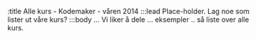 :title Alle kurs - Kodemaker - våren 2014
:::lead
Place-holder. Lag noe som lister ut våre kurs?
:::body
... Vi liker å dele ... eksempler .. så liste over alle kurs.

